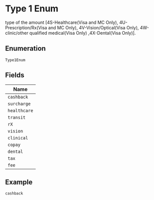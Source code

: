 
# Type 1 Enum

type of the amount [4S-Healthcare(Visa and MC Only), 4U-Prescription/Rx(Visa and MC Only), 4V-Vision/Optical(Visa Only), 4W-clinic/other qualified medical(Visa Only) ,4X-Dental(Visa Only)].

## Enumeration

`Type1Enum`

## Fields

| Name |
|  --- |
| `cashback` |
| `surcharge` |
| `healthcare` |
| `transit` |
| `rX` |
| `vision` |
| `clinical` |
| `copay` |
| `dental` |
| `tax` |
| `fee` |

## Example

```
cashback
```

